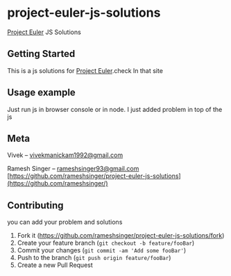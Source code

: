# project-euler-js-solutions
[Project Euler](https://projecteuler.net/archives) JS Solutions

## Getting Started
  This is a js solutions for [Project Euler](https://projecteuler.net/archives).check In that site
  
## Usage example

Just run js in browser console or in node.
I just added problem in top of the js 

## Meta

Vivek – vivekmanickam1992@gmail.com

Ramesh Singer – rameshsinger93@gmail.com
[https://github.com/rameshsinger/project-euler-js-solutions](https://github.com/rameshsinger/)

## Contributing
you can add your problem and solutions
1. Fork it (<https://github.com/rameshsinger/project-euler-js-solutions/fork>)
2. Create your feature branch (`git checkout -b feature/fooBar`)
3. Commit your changes (`git commit -am 'Add some fooBar'`)
4. Push to the branch (`git push origin feature/fooBar`)
5. Create a new Pull Request
